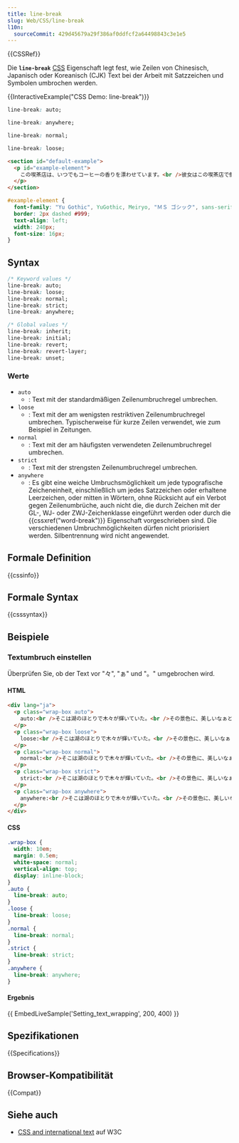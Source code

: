 ```yaml
---
title: line-break
slug: Web/CSS/line-break
l10n:
  sourceCommit: 429d45679a29f386af0ddfcf2a64498843c3e1e5
---
```


{{CSSRef}}

Die **`line-break`** [CSS](/de/docs/Web/CSS) Eigenschaft legt fest, wie Zeilen von Chinesisch, Japanisch oder Koreanisch (CJK) Text bei der Arbeit mit Satzzeichen und Symbolen umbrochen werden.

{{InteractiveExample("CSS Demo: line-break")}}

```css interactive-example-choice
line-break: auto;
```

```css interactive-example-choice
line-break: anywhere;
```

```css interactive-example-choice
line-break: normal;
```

```css interactive-example-choice
line-break: loose;
```

```html interactive-example
<section id="default-example">
  <p id="example-element">
    この喫茶店は、いつでもコーヒーの香りを漂わせています。<br />彼女はこの喫茶店で働いて、着々と実力をつけていきました。<br />今では知る人ぞ知る、名人です。
  </p>
</section>
```

```css interactive-example
#example-element {
  font-family: "Yu Gothic", YuGothic, Meiryo, "ＭＳ ゴシック", sans-serif;
  border: 2px dashed #999;
  text-align: left;
  width: 240px;
  font-size: 16px;
}
```

## Syntax

```css
/* Keyword values */
line-break: auto;
line-break: loose;
line-break: normal;
line-break: strict;
line-break: anywhere;

/* Global values */
line-break: inherit;
line-break: initial;
line-break: revert;
line-break: revert-layer;
line-break: unset;
```

### Werte

- `auto`
  - : Text mit der standardmäßigen Zeilenumbruchregel umbrechen.
- `loose`
  - : Text mit der am wenigsten restriktiven Zeilenumbruchregel umbrechen. Typischerweise für kurze Zeilen verwendet, wie zum Beispiel in Zeitungen.
- `normal`
  - : Text mit der am häufigsten verwendeten Zeilenumbruchregel umbrechen.
- `strict`
  - : Text mit der strengsten Zeilenumbruchregel umbrechen.
- `anywhere`
  - : Es gibt eine weiche Umbruchsmöglichkeit um jede typografische Zeicheneinheit, einschließlich um jedes Satzzeichen oder erhaltene Leerzeichen, oder mitten in Wörtern, ohne Rücksicht auf ein Verbot gegen Zeilenumbrüche, auch nicht die, die durch Zeichen mit der GL-, WJ- oder ZWJ-Zeichenklasse eingeführt werden oder durch die {{cssxref("word-break")}} Eigenschaft vorgeschrieben sind. Die verschiedenen Umbruchmöglichkeiten dürfen nicht priorisiert werden. Silbentrennung wird nicht angewendet.

## Formale Definition

{{cssinfo}}

## Formale Syntax

{{csssyntax}}

## Beispiele

### Textumbruch einstellen

Überprüfen Sie, ob der Text vor "々", "ぁ" und "。" umgebrochen wird.

#### HTML

```html
<div lang="ja">
  <p class="wrap-box auto">
    auto:<br />そこは湖のほとりで木々が輝いていた。<br />その景色に、美しいなぁと思わずつぶやいた。
  </p>
  <p class="wrap-box loose">
    loose:<br />そこは湖のほとりで木々が輝いていた。<br />その景色に、美しいなぁと思わずつぶやいた。
  </p>
  <p class="wrap-box normal">
    normal:<br />そこは湖のほとりで木々が輝いていた。<br />その景色に、美しいなぁと思わずつぶやいた。
  </p>
  <p class="wrap-box strict">
    strict:<br />そこは湖のほとりで木々が輝いていた。<br />その景色に、美しいなぁと思わずつぶやいた。
  </p>
  <p class="wrap-box anywhere">
    anywhere:<br />そこは湖のほとりで木々が輝いていた。<br />その景色に、美しいなぁと思わずつぶやいた。
  </p>
</div>
```

#### CSS

```css
.wrap-box {
  width: 10em;
  margin: 0.5em;
  white-space: normal;
  vertical-align: top;
  display: inline-block;
}
.auto {
  line-break: auto;
}
.loose {
  line-break: loose;
}
.normal {
  line-break: normal;
}
.strict {
  line-break: strict;
}
.anywhere {
  line-break: anywhere;
}
```

#### Ergebnis

{{ EmbedLiveSample('Setting_text_wrapping', 200, 400) }}

## Spezifikationen

{{Specifications}}

## Browser-Kompatibilität

{{Compat}}

## Siehe auch

- [CSS and international text](https://www.w3.org/International/articles/css3-text/) auf W3C
